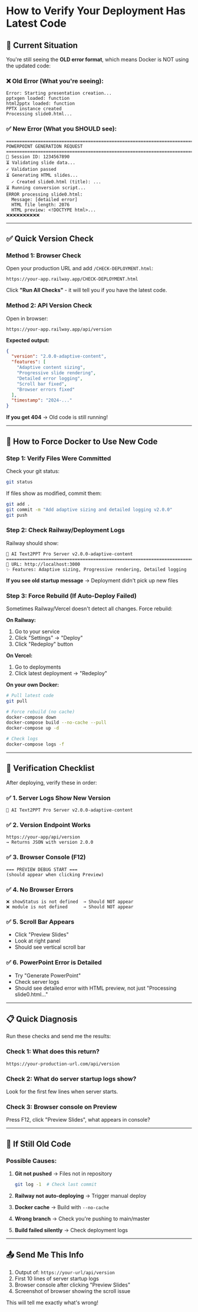 # How to Verify Your Deployment Has Latest Code

## 🚨 Current Situation

You're still seeing the **OLD error format**, which means Docker is NOT using the updated code:

### ❌ Old Error (What you're seeing):
```
Error: Starting presentation creation...
pptxgen loaded: function
html2pptx loaded: function
PPTX instance created
Processing slide0.html...
```

### ✅ New Error (What you SHOULD see):
```
================================================================================
POWERPOINT GENERATION REQUEST
================================================================================
📁 Session ID: 1234567890
⏳ Validating slide data...
✓ Validation passed
⏳ Generating HTML slides...
  ✓ Created slide0.html (title): ...
⏳ Running conversion script...
ERROR processing slide0.html:
  Message: [detailed error]
  HTML file length: 2076
  HTML preview: <!DOCTYPE html>...
❌❌❌❌❌❌❌❌❌❌
```

---

## ✅ Quick Version Check

### Method 1: Browser Check

Open your production URL and add `/CHECK-DEPLOYMENT.html`:
```
https://your-app.railway.app/CHECK-DEPLOYMENT.html
```

Click **"Run All Checks"** - it will tell you if you have the latest code.

### Method 2: API Version Check

Open in browser:
```
https://your-app.railway.app/api/version
```

**Expected output:**
```json
{
  "version": "2.0.0-adaptive-content",
  "features": [
    "Adaptive content sizing",
    "Progressive slide rendering",
    "Detailed error logging",
    "Scroll bar fixed",
    "Browser errors fixed"
  ],
  "timestamp": "2024-..."
}
```

**If you get 404** → Old code is still running!

---

## 🔧 How to Force Docker to Use New Code

### Step 1: Verify Files Were Committed

Check your git status:
```bash
git status
```

If files show as modified, commit them:
```bash
git add .
git commit -m "Add adaptive sizing and detailed logging v2.0.0"
git push
```

### Step 2: Check Railway/Deployment Logs

Railway should show:
```
🚀 AI Text2PPT Pro Server v2.0.0-adaptive-content
================================================================================
📍 URL: http://localhost:3000
✨ Features: Adaptive sizing, Progressive rendering, Detailed logging
```

**If you see old startup message** → Deployment didn't pick up new files

### Step 3: Force Rebuild (If Auto-Deploy Failed)

Sometimes Railway/Vercel doesn't detect all changes. Force rebuild:

**On Railway:**
1. Go to your service
2. Click "Settings" → "Deploy"
3. Click "Redeploy" button

**On Vercel:**
1. Go to deployments
2. Click latest deployment → "Redeploy"

**On your own Docker:**
```bash
# Pull latest code
git pull

# Force rebuild (no cache)
docker-compose down
docker-compose build --no-cache --pull
docker-compose up -d

# Check logs
docker-compose logs -f
```

---

## 🎯 Verification Checklist

After deploying, verify these in order:

### ✅ 1. Server Logs Show New Version
```
🚀 AI Text2PPT Pro Server v2.0.0-adaptive-content
```

### ✅ 2. Version Endpoint Works
```
https://your-app/api/version
→ Returns JSON with version 2.0.0
```

### ✅ 3. Browser Console (F12)
```
=== PREVIEW DEBUG START ===
(should appear when clicking Preview)
```

### ✅ 4. No Browser Errors
```
❌ showStatus is not defined  → Should NOT appear
❌ module is not defined      → Should NOT appear
```

### ✅ 5. Scroll Bar Appears
- Click "Preview Slides"
- Look at right panel
- Should see vertical scroll bar

### ✅ 6. PowerPoint Error is Detailed
- Try "Generate PowerPoint"
- Check server logs
- Should see detailed error with HTML preview, not just "Processing slide0.html..."

---

## 📋 Quick Diagnosis

Run these checks and send me the results:

### Check 1: What does this return?
```
https://your-production-url.com/api/version
```

### Check 2: What do server startup logs show?
Look for the first few lines when server starts.

### Check 3: Browser console on Preview
Press F12, click "Preview Slides", what appears in console?

---

## 🐛 If Still Old Code

### Possible Causes:

1. **Git not pushed** → Files not in repository
   ```bash
   git log -1  # Check last commit
   ```

2. **Railway not auto-deploying** → Trigger manual deploy

3. **Docker cache** → Build with `--no-cache`

4. **Wrong branch** → Check you're pushing to main/master

5. **Build failed silently** → Check deployment logs

---

## 📤 Send Me This Info

1. Output of: `https://your-url/api/version`
2. First 10 lines of server startup logs
3. Browser console after clicking "Preview Slides"
4. Screenshot of browser showing the scroll issue

This will tell me exactly what's wrong!

